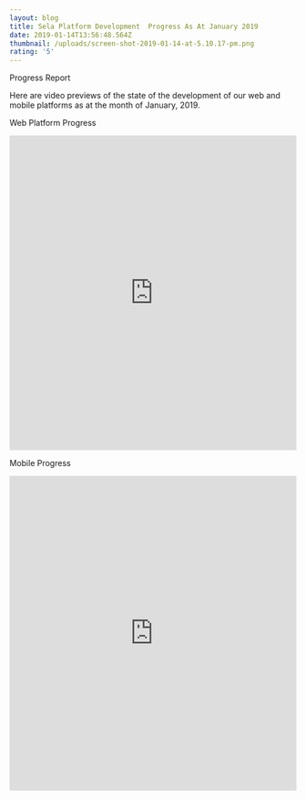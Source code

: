 ```yaml
---
layout: blog
title: Sela Platform Development  Progress As At January 2019
date: 2019-01-14T13:56:48.564Z
thumbnail: /uploads/screen-shot-2019-01-14-at-5.10.17-pm.png
rating: '5'
---
```

Progress Report

Here are video previews of the state of the development of our web and mobile platforms as at the month of January, 2019. 

Web Platform Progress

<iframe width="100%" height="552" src="https://www.youtube.com/embed/toLE-NgStlU" frameborder="0" allow="accelerometer; autoplay; encrypted-media; gyroscope; picture-in-picture" allowfullscreen></iframe>

Mobile Progress

<iframe width="100%" height="552" src="https://www.youtube.com/embed/3ad4GDCimZA" frameborder="0" allow="accelerometer; autoplay; encrypted-media; gyroscope; picture-in-picture" allowfullscreen></iframe>
